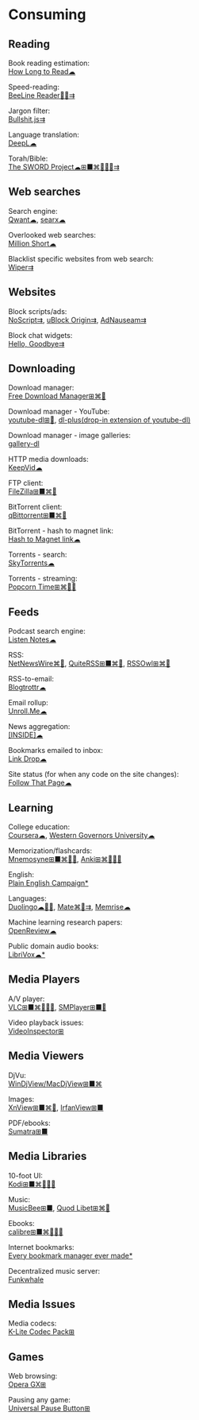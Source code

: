 # Consuming

## Reading

Book reading estimation:  
[How Long to Read☁](https://www.howlongtoread.com/)

Speed-reading:  
[BeeLine Reader🍎🤖⇉](https://www.beelinereader.com/)

Jargon filter:  
[Bullshit.js⇉](https://mourner.github.io/bullshit.js/)

Language translation:  
[DeepL☁](https://www.deepl.com/translator)

Torah/Bible:  
[The SWORD Project☁⊞■⌘🐧🍎🤖⇉](https://crosswire.org/sword/index.jsp)

## Web searches

Search engine:  
[Qwant☁](https://www.qwant.com/),
[searx☁](https://searx.space/)

Overlooked web searches:  
[Million Short☁](https://millionshort.com/)

Blacklist specific websites from web search:  
[Wiper⇉](https://github.com/davidahmed/wiper)

## Websites

Block scripts/ads:  
[NoScript⇉](https://noscript.net/),
[uBlock Origin⇉](https://github.com/gorhill/uBlock/),
[AdNauseam⇉](https://adnauseam.io/)

Block chat widgets:  
[Hello, Goodbye⇉](https://hellogoodbye.app/)

## Downloading

Download manager:  
[Free Download Manager⊞⌘🐧](https://www.freedownloadmanager.org/)

Download manager - YouTube:  
[youtube-dl⊞🐧](https://youtube-dl.org/),
[dl-plus(drop-in extension of youtube-dl)](https://github.com/un-def/dl-plus)

Download manager - image galleries:  
[gallery-dl](https://github.com/mikf/gallery-dl)

HTTP media downloads:  
[KeepVid☁](https://keepvid.com/)

FTP client:  
[FileZilla⊞■⌘🐧](https://filezilla-project.org/)

BitTorrent client:  
[qBittorrent⊞■⌘🐧](https://www.qbittorrent.org/)

BitTorrent - hash to magnet link:  
[Hash to Magnet link☁](https://www.hashtomagnet.com/)

Torrents - search:  
[SkyTorrents☁](http://www.skytorrents.me/)

Torrents - streaming:  
[Popcorn Time⊞⌘🐧🤖](https://popcorntime.app/)

## Feeds

Podcast search engine:  
[Listen Notes☁](https://www.listennotes.com/)

RSS:  
[NetNewsWire⌘🍎](https://netnewswire.com/),
[QuiteRSS⊞■⌘🐧](https://quiterss.org/),
[RSSOwl⊞⌘🐧](https://www.rssowl.org/)

RSS-to-email:  
[Blogtrottr☁](https://blogtrottr.com)

Email rollup:  
[Unroll.Me☁](https://unroll.me/)

News aggregation:  
[[INSIDE]☁](https://inside.com/)

Bookmarks emailed to inbox:  
[Link Drop☁](https://www.linkdrop.co/)

Site status (for when any code on the site changes):  
[Follow That Page☁](https://www.followthatpage.com/)

## Learning

College education:  
[Coursera☁](https://www.coursera.org/),
[Western Governors University☁](https://www.wgu.edu/)

Memorization/flashcards:  
[Mnemosyne⊞■⌘🐧🤖](https://mnemosyne-proj.org/),
[Anki⊞⌘🐧🍎🤖](https://apps.ankiweb.net/)

English:  
[Plain English Campaign*](https://www.plainenglish.co.uk/)

Languages:  
[Duolingo☁🍎🤖](https://www.duolingo.com/),
[Mate⌘🍎⇉](https://gikken.co/mate-translate/),
[Memrise☁](https://www.memrise.com/)

Machine learning research papers:  
[OpenReview☁](https://openreview.net/)

Public domain audio books:  
[LibriVox☁*](https://librivox.org/)

## Media Players

A/V player:  
[VLC⊞■⌘🐧🍎🤖](https://www.videolan.org/vlc/),
[SMPlayer⊞■🐧](https://www.smplayer.info/)

Video playback issues:  
[VideoInspector⊞](https://kcsoftwares.com/?vtb)

## Media Viewers

DjVu:  
[WinDjView/MacDjView⊞■⌘](https://windjview.sourceforge.io/)

Images:  
[XnView⊞■⌘🐧](https://www.xnview.com/),
[IrfanView⊞■](https://www.irfanview.com/)

PDF/ebooks:  
[Sumatra⊞■](https://www.sumatrapdfreader.org/free-pdf-reader.html)

## Media Libraries

10-foot UI:  
[Kodi⊞■⌘🐧🍎🤖](https://kodi.tv/)

Music:  
[MusicBee⊞■](https://getmusicbee.com/),
[Quod Libet⊞⌘🐧](https://quodlibet.readthedocs.io/)

Ebooks:  
[calibre⊞■⌘🐧🍎🤖](https://calibre-ebook.com/)

Internet bookmarks:  
[Every bookmark manager ever made*](https://bookmarkos.com/every-bookmark-manager-ever-made)

Decentralized music server:  
[Funkwhale](https://funkwhale.audio/)

## Media Issues

Media codecs:  
[K-Lite Codec Pack⊞](https://codecguide.com/about_kl.htm)

## Games

Web browsing:  
[Opera GX⊞](https://www.opera.com/gx)

Pausing any game:  
[Universal Pause Button⊞](https://github.com/ryanries/UniversalPauseButton)
